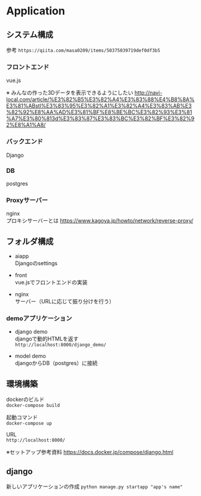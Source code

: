 # Application

## システム構成

参考 `https://qiita.com/masa0209/items/50375039719def0df3b5`

### フロントエンド
vue.js

※ みんなの作った3Dデータを表示できるようにしたい
http://navi-local.com/article/%E3%82%B5%E3%82%A4%E3%83%88%E4%B8%8A%E3%81%ABstl%E3%83%95%E3%82%A1%E3%82%A4%E3%83%AB%E3%82%92%E8%AA%AD%E3%81%BF%E8%BE%BC%E3%82%93%E3%81%A7%E3%80%813d%E3%83%87%E3%83%BC%E3%82%BF%E3%82%92%E8%A1%A8/

### バックエンド
Django

### DB
postgres

### Proxyサーバー
nginx  
プロキシサーバーとは https://www.kagoya.jp/howto/network/reverse-proxy/
## フォルダ構成
- aiapp  
Djangoのsettings

- front  
vue.jsでフロントエンドの実装

- nginx  
サーバー（URLに応じて振り分けを行う）

### demoアプリケーション
- django demo  
djangoで動的HTMLを返す  
`http://localhost:8000/django_demo/`

- model demo  
djangoからDB（postgres）に接続

## 環境構築
dockerのビルド  
`docker-compose build`

起動コマンド  
`docker-compose up`

URL  
`http://localhost:8000/`

※セットアップ参考資料  https://docs.docker.jp/compose/django.html

## django
新しいアプリケーションの作成
`python manage.py startapp "app's name"`
